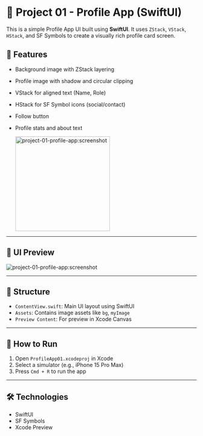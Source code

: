 
# 📱 Project 01 - Profile App (SwiftUI)

This is a simple Profile App UI built using **SwiftUI**. It uses `ZStack`, `VStack`, `HStack`, and SF Symbols to create a visually rich profile card screen.

## 🎯 Features

- Background image with ZStack layering
- Profile image with shadow and circular clipping
- VStack for aligned text (Name, Role)
- HStack for SF Symbol icons (social/contact)
- Follow button
- Profile stats and about text

  <img src="https://github.com/user-attachments/assets/04f92b4d-35f6-42ea-8503-b378c6518231" alt="project-01-profile-app:screenshot" width="250"/>


---

## 🧪 UI Preview

![project-01-profile-app:screenshot](https://github.com/user-attachments/assets/04f92b4d-35f6-42ea-8503-b378c6518231)


---

## 📂 Structure

- `ContentView.swift`: Main UI layout using SwiftUI
- `Assets`: Contains image assets like `bg`, `myImage`
- `Preview Content`: For preview in Xcode Canvas

---

## 🚀 How to Run

1. Open `ProfileApp01.xcodeproj` in Xcode
2. Select a simulator (e.g., iPhone 15 Pro Max)
3. Press `Cmd + R` to run the app

---

## 🛠 Technologies

- SwiftUI
- SF Symbols
- Xcode Preview
